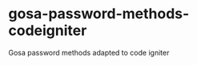 gosa-password-methods-codeigniter
=================================

Gosa password methods adapted to code igniter

